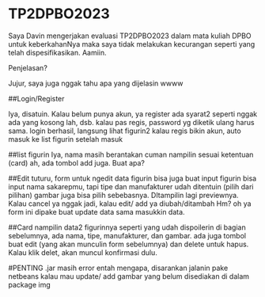 # TP2DPBO2023

Saya Davin mengerjakan evaluasi TP2DPBO2023 dalam mata kuliah DPBO untuk keberkahanNya maka saya tidak melakukan kecurangan seperti yang telah dispesifikasikan. Aamiin.

Penjelasan?

Jujur, saya juga nggak tahu apa yang dijelasin wwww

##Login/Register

Iya, disatuin.
Kalau belum punya akun, ya register
ada syarat2 seperti nggak ada yang kosong lah, dsb.
kalau pas regis, password yg diketik ulang harus sama.
login berhasil, langsung lihat figurin2
kalau regis bikin akun, auto masuk ke list figurin setelah masuk

##list figurin
Iya, nama masih berantakan
cuman nampilin sesuai ketentuan (card)
ah, ada tombol add juga. Buat apa?

##Edit
tuturu, form untuk ngedit data figurin
bisa juga buat input figurin
bisa input nama sakarepmu, tapi tipe dan manufakturer udah ditentuin (pilih dari pilihan)
gambar juga bisa pilih sebebasnya. DItampilin lagi previewnya.
Kalau cancel ya nggak jadi, kalau edit/ add ya diubah/ditambah
Hm? oh ya form ini dipake buat update data sama masukkin data.

##Card
nampilin data2 figurinnya
seperti yang udah dispoilerin di bagian sebelumnya, ada nama, tipe, manufakturer, dan gambar.
ada juga tombol buat edit (yang akan munculin form sebelumnya) dan delete untuk hapus.
Kalau klik delet, akan muncul konfirmasi dulu.

#PENTING
.jar masih error entah mengapa, disarankan jalanin pake netbeans kalau mau update/ add gambar yang belum disediakan di dalam package img
